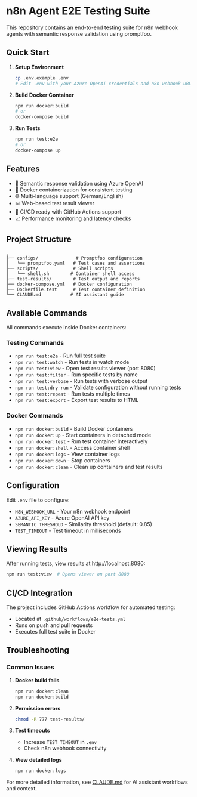 # n8n Agent E2E Testing Suite

This repository contains an end-to-end testing suite for n8n webhook agents with semantic response validation using promptfoo.

## Quick Start

1. **Setup Environment**
   ```bash
   cp .env.example .env
   # Edit .env with your Azure OpenAI credentials and n8n webhook URL
   ```

2. **Build Docker Container**
   ```bash
   npm run docker:build
   # or
   docker-compose build
   ```

3. **Run Tests**
   ```bash
   npm run test:e2e
   # or
   docker-compose up
   ```

## Features

- 🎯 Semantic response validation using Azure OpenAI
- 🐳 Docker containerization for consistent testing
- 🌐 Multi-language support (German/English)
- 📊 Web-based test result viewer
- 🔄 CI/CD ready with GitHub Actions support
- 📈 Performance monitoring and latency checks

## Project Structure

```
.
├── configs/              # Promptfoo configuration
│   └── promptfoo.yaml   # Test cases and assertions
├── scripts/             # Shell scripts
│   └── shell.sh        # Container shell access
├── test-results/        # Test output and reports
├── docker-compose.yml   # Docker configuration
├── Dockerfile.test      # Test container definition
└── CLAUDE.md           # AI assistant guide
```

## Available Commands

All commands execute inside Docker containers:

### Testing Commands
- `npm run test:e2e` - Run full test suite
- `npm run test:watch` - Run tests in watch mode
- `npm run test:view` - Open test results viewer (port 8080)
- `npm run test:filter` - Run specific tests by name
- `npm run test:verbose` - Run tests with verbose output
- `npm run test:dry-run` - Validate configuration without running tests
- `npm run test:repeat` - Run tests multiple times
- `npm run test:export` - Export test results to HTML

### Docker Commands
- `npm run docker:build` - Build Docker containers
- `npm run docker:up` - Start containers in detached mode
- `npm run docker:test` - Run test container interactively
- `npm run docker:shell` - Access container shell
- `npm run docker:logs` - View container logs
- `npm run docker:down` - Stop containers
- `npm run docker:clean` - Clean up containers and test results

## Configuration

Edit `.env` file to configure:
- `N8N_WEBHOOK_URL` - Your n8n webhook endpoint
- `AZURE_API_KEY` - Azure OpenAI API key
- `SEMANTIC_THRESHOLD` - Similarity threshold (default: 0.85)
- `TEST_TIMEOUT` - Test timeout in milliseconds

## Viewing Results

After running tests, view results at http://localhost:8080:
```bash
npm run test:view  # Opens viewer on port 8080
```

## CI/CD Integration

The project includes GitHub Actions workflow for automated testing:
- Located at `.github/workflows/e2e-tests.yml`
- Runs on push and pull requests
- Executes full test suite in Docker

## Troubleshooting

### Common Issues

1. **Docker build fails**
   ```bash
   npm run docker:clean
   npm run docker:build
   ```

2. **Permission errors**
   ```bash
   chmod -R 777 test-results/
   ```

3. **Test timeouts**
   - Increase `TEST_TIMEOUT` in `.env`
   - Check n8n webhook connectivity

4. **View detailed logs**
   ```bash
   npm run docker:logs
   ```

For more detailed information, see [CLAUDE.md](CLAUDE.md) for AI assistant workflows and context.